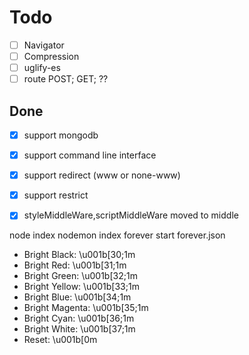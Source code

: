 # Todo

- [ ] Navigator
- [ ] Compression
- [ ] uglify-es
- [ ] route POST; GET; ??

## Done

- [x] support mongodb
- [x] support command line interface
- [x] support redirect (www or none-www)
- [x] support restrict
- [x] styleMiddleWare,scriptMiddleWare moved to middle



node index
nodemon index
forever start forever.json


- Bright Black: \u001b[30;1m
- Bright Red: \u001b[31;1m
- Bright Green: \u001b[32;1m
- Bright Yellow: \u001b[33;1m
- Bright Blue: \u001b[34;1m
- Bright Magenta: \u001b[35;1m
- Bright Cyan: \u001b[36;1m
- Bright White: \u001b[37;1m
- Reset: \u001b[0m